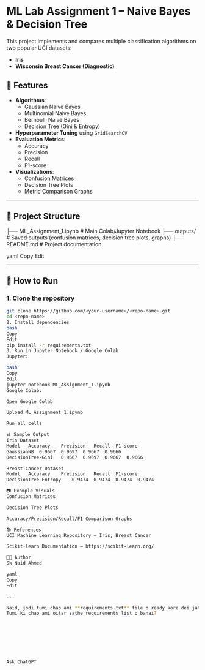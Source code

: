 # ML Lab Assignment 1 – Naive Bayes & Decision Tree

This project implements and compares multiple classification algorithms on two popular UCI datasets:
- **Iris**
- **Wisconsin Breast Cancer (Diagnostic)**

## 📌 Features
- **Algorithms**:
  - Gaussian Naive Bayes
  - Multinomial Naive Bayes
  - Bernoulli Naive Bayes
  - Decision Tree (Gini & Entropy)
- **Hyperparameter Tuning** using `GridSearchCV`
- **Evaluation Metrics**:
  - Accuracy
  - Precision
  - Recall
  - F1-score
- **Visualizations**:
  - Confusion Matrices
  - Decision Tree Plots
  - Metric Comparison Graphs

---

## 📂 Project Structure
├── ML_Assignment_1.ipynb # Main Colab/Jupyter Notebook
├── outputs/ # Saved outputs (confusion matrices, decision tree plots, graphs)
├── README.md # Project documentation

yaml
Copy
Edit

---

## 🚀 How to Run
### 1. Clone the repository
```bash
git clone https://github.com/<your-username>/<repo-name>.git
cd <repo-name>
2. Install dependencies
bash
Copy
Edit
pip install -r requirements.txt
3. Run in Jupyter Notebook / Google Colab
Jupyter:

bash
Copy
Edit
jupyter notebook ML_Assignment_1.ipynb
Google Colab:

Open Google Colab

Upload ML_Assignment_1.ipynb

Run all cells

📊 Sample Output
Iris Dataset
Model	Accuracy	Precision	Recall	F1-score
GaussianNB	0.9667	0.9697	0.9667	0.9666
DecisionTree-Gini	0.9667	0.9697	0.9667	0.9666

Breast Cancer Dataset
Model	Accuracy	Precision	Recall	F1-score
DecisionTree-Entropy	0.9474	0.9474	0.9474	0.9474

📷 Example Visuals
Confusion Matrices

Decision Tree Plots

Accuracy/Precision/Recall/F1 Comparison Graphs

📚 References
UCI Machine Learning Repository – Iris, Breast Cancer

Scikit-learn Documentation – https://scikit-learn.org/

👨‍💻 Author
Sk Naid Ahmed

yaml
Copy
Edit

---

Naid, jodi tumi chao ami **requirements.txt** file o ready kore dei jate GitHub users easily `pip install -r requirements.txt` kore run korte pare.  
Tumi ki chao ami oitar sathe requirements list o banai?








Ask ChatGPT
